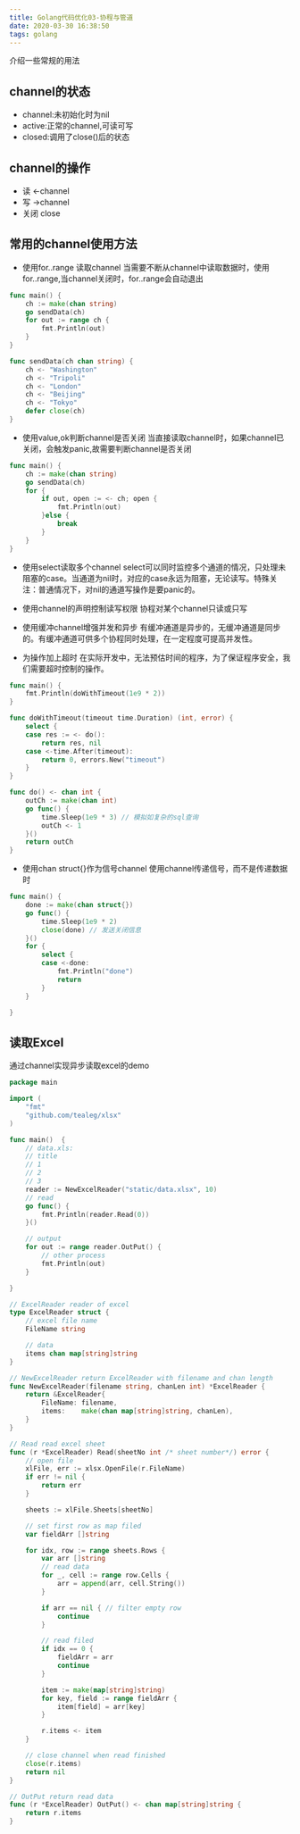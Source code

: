 ```yaml
---
title: Golang代码优化03-协程与管道
date: 2020-03-30 16:38:50
tags: golang
---
```

介绍一些常规的用法
## channel的状态
- channel:未初始化时为nil
- active:正常的channel,可读可写
- closed:调用了close()后的状态

## channel的操作
- 读 <-channel
- 写 ->channel
- 关闭 close

## 常用的channel使用方法
- 使用for..range 读取channel
当需要不断从channel中读取数据时，使用for..range,当channel关闭时，for..range会自动退出
```go
func main() {
    ch := make(chan string)
	go sendData(ch)
	for out := range ch {
		fmt.Println(out)
	}
}

func sendData(ch chan string) {
    ch <- "Washington"
	ch <- "Tripoli"
	ch <- "London"
	ch <- "Beijing"
	ch <- "Tokyo"
	defer close(ch)
}
```

- 使用value,ok判断channel是否关闭
当直接读取channel时，如果channel已关闭，会触发panic,故需要判断channel是否关闭
```go
func main() {
    ch := make(chan string)
	go sendData(ch)
	for {
		if out, open := <- ch; open {
			fmt.Println(out)
		}else {
			break
		}
	}
}
```

- 使用select读取多个channel
select可以同时监控多个通道的情况，只处理未阻塞的case。当通道为nil时，对应的case永远为阻塞，无论读写。特殊关注：普通情况下，对nil的通道写操作是要panic的。

- 使用channel的声明控制读写权限
协程对某个channel只读或只写

- 使用缓冲channel增强并发和异步
有缓冲通道是异步的，无缓冲通道是同步的。有缓冲通道可供多个协程同时处理，在一定程度可提高并发性。

<!--more-->

- 为操作加上超时
在实际开发中，无法预估时间的程序，为了保证程序安全，我们需要超时控制的操作。
```go
func main() {
	fmt.Println(doWithTimeout(1e9 * 2))
}

func doWithTimeout(timeout time.Duration) (int, error) {
	select {
	case res := <- do():
		return res, nil
	case <-time.After(timeout):
		return 0, errors.New("timeout")
	}
}

func do() <- chan int {
	outCh := make(chan int)
	go func() {
		time.Sleep(1e9 * 3) // 模拟如复杂的sql查询
		outCh <- 1
	}()
	return outCh
}
```

- 使用chan struct{}作为信号channel
使用channel传递信号，而不是传递数据时
```go
func main() {
	done := make(chan struct{})
	go func() {
		time.Sleep(1e9 * 2)
		close(done) // 发送关闭信息
	}()
	for {
		select {
		case <-done:
			fmt.Println("done")
			return
		}
	}

}
```

## 读取Excel
通过channel实现异步读取excel的demo
```go
package main

import (
	"fmt"
	"github.com/tealeg/xlsx"
)

func main()  {
	// data.xls:
	// title
	// 1
	// 2
	// 3
	reader := NewExcelReader("static/data.xlsx", 10)
	// read
	go func() {
		fmt.Println(reader.Read(0))
	}()

	// output
	for out := range reader.OutPut() {
		// other process
		fmt.Println(out)
	}

}

// ExcelReader reader of excel
type ExcelReader struct {
	// excel file name
	FileName string

	// data
	items chan map[string]string
}

// NewExcelReader return ExcelReader with filename and chan length
func NewExcelReader(filename string, chanLen int) *ExcelReader {
	return &ExcelReader{
		FileName: filename,
		items:    make(chan map[string]string, chanLen),
	}
}

// Read read excel sheet
func (r *ExcelReader) Read(sheetNo int /* sheet number*/) error {
	// open file
	xlFile, err := xlsx.OpenFile(r.FileName)
	if err != nil {
		return err
	}

	sheets := xlFile.Sheets[sheetNo]

	// set first row as map filed
	var fieldArr []string

	for idx, row := range sheets.Rows {
		var arr []string
		// read data
		for _, cell := range row.Cells {
			arr = append(arr, cell.String())
		}

		if arr == nil { // filter empty row
			continue
		}

		// read filed
		if idx == 0 {
			fieldArr = arr
			continue
		}

		item := make(map[string]string)
		for key, field := range fieldArr {
			item[field] = arr[key]
		}

		r.items <- item
	}

	// close channel when read finished
	close(r.items)
	return nil
}

// OutPut return read data
func (r *ExcelReader) OutPut() <- chan map[string]string {
	return r.items
}
```
